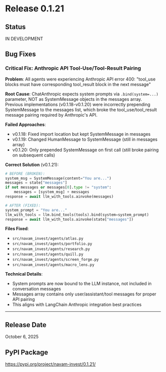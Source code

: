 # Release 0.1.21

## Status
IN DEVELOPMENT

## Bug Fixes

### Critical Fix: Anthropic API Tool-Use/Tool-Result Pairing

**Problem**: All agents were experiencing Anthropic API error 400: "tool_use blocks must have corresponding tool_result block in the next message"

**Root Cause**: ChatAnthropic expects system prompts via `.bind(system=...)` parameter, NOT as SystemMessage objects in the messages array. Previous implementations (v0.1.18-v0.1.20) were incorrectly prepending SystemMessage to the messages list, which broke the tool_use/tool_result message pairing required by Anthropic's API.

**Failed Approaches**:
- v0.1.18: Fixed import location but kept SystemMessage in messages
- v0.1.19: Changed HumanMessage to SystemMessage (still in messages array)
- v0.1.20: Only prepended SystemMessage on first call (still broke pairing on subsequent calls)

**Correct Solution** (v0.1.21):
```python
# BEFORE (BROKEN):
system_msg = SystemMessage(content="You are...")
messages = state["messages"]
if not messages or messages[0].type != "system":
    messages = [system_msg] + messages
response = await llm_with_tools.ainvoke(messages)

# AFTER (FIXED):
system_prompt = "You are..."
llm_with_tools = llm.bind_tools(tools).bind(system=system_prompt)
response = await llm_with_tools.ainvoke(state["messages"])
```

**Files Fixed**:
- `src/navam_invest/agents/atlas.py`
- `src/navam_invest/agents/portfolio.py`
- `src/navam_invest/agents/research.py`
- `src/navam_invest/agents/quill.py`
- `src/navam_invest/agents/screen_forge.py`
- `src/navam_invest/agents/macro_lens.py`

**Technical Details**:
- System prompts are now bound to the LLM instance, not included in conversation messages
- Messages array contains only user/assistant/tool messages for proper API pairing
- This aligns with LangChain Anthropic integration best practices

---

## Release Date
October 6, 2025

## PyPI Package
https://pypi.org/project/navam-invest/0.1.21/

